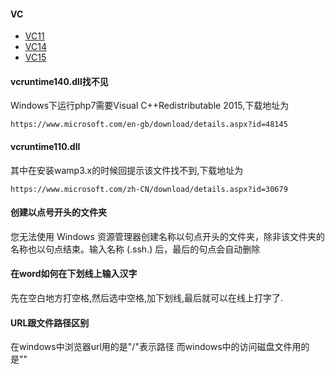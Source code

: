 #### VC 
+ [VC11](https://www.microsoft.com/en-us/download/details.aspx?id=30679)
+ [VC14](https://www.microsoft.com/en-us/download/details.aspx?id=48145)
+ [VC15](https://go.microsoft.com/fwlink/?LinkId=746572)


#### vcruntime140.dll找不见
Windows下运行php7需要Visual C++Redistributable 2015,下载地址为
```
https://www.microsoft.com/en-gb/download/details.aspx?id=48145
```

#### vcruntime110.dll
其中在安装wamp3.x的时候回提示该文件找不到,下载地址为
```
https://www.microsoft.com/zh-CN/download/details.aspx?id=30679
```

#### 创建以点号开头的文件夹
您无法使用 Windows 资源管理器创建名称以句点开头的文件夹，除非该文件夹的名称也以句点结束。输入名称 (.ssh.) 后，最后的句点会自动删除

#### 在word如何在下划线上输入汉字    
先在空白地方打空格,然后选中空格,加下划线,最后就可以在线上打字了.

#### URL跟文件路径区别
在windows中浏览器url用的是"/"表示路径
而windows中的访问磁盘文件用的是"\"
